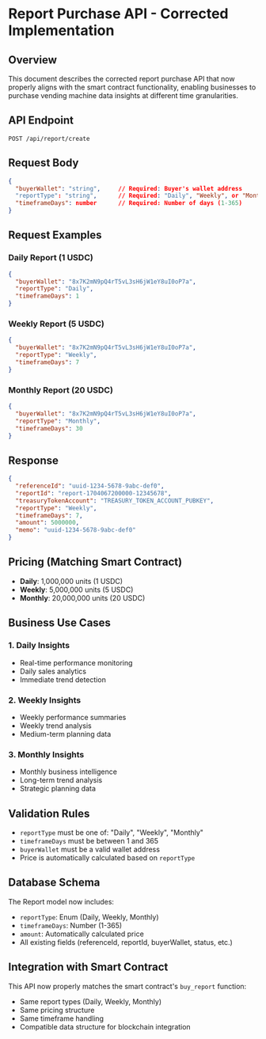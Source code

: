 # Report Purchase API - Corrected Implementation

## Overview
This document describes the corrected report purchase API that now properly aligns with the smart contract functionality, enabling businesses to purchase vending machine data insights at different time granularities.

## API Endpoint
`POST /api/report/create`

## Request Body
```json
{
  "buyerWallet": "string",     // Required: Buyer's wallet address
  "reportType": "string",      // Required: "Daily", "Weekly", or "Monthly"
  "timeframeDays": number      // Required: Number of days (1-365)
}
```

## Request Examples

### Daily Report (1 USDC)
```json
{
  "buyerWallet": "8x7K2mN9pQ4rT5vL3sH6jW1eY8uI0oP7a",
  "reportType": "Daily",
  "timeframeDays": 1
}
```

### Weekly Report (5 USDC)
```json
{
  "buyerWallet": "8x7K2mN9pQ4rT5vL3sH6jW1eY8uI0oP7a",
  "reportType": "Weekly",
  "timeframeDays": 7
}
```

### Monthly Report (20 USDC)
```json
{
  "buyerWallet": "8x7K2mN9pQ4rT5vL3sH6jW1eY8uI0oP7a",
  "reportType": "Monthly",
  "timeframeDays": 30
}
```

## Response
```json
{
  "referenceId": "uuid-1234-5678-9abc-def0",
  "reportId": "report-1704067200000-12345678",
  "treasuryTokenAccount": "TREASURY_TOKEN_ACCOUNT_PUBKEY",
  "reportType": "Weekly",
  "timeframeDays": 7,
  "amount": 5000000,
  "memo": "uuid-1234-5678-9abc-def0"
}
```

## Pricing (Matching Smart Contract)
- **Daily**: 1,000,000 units (1 USDC)
- **Weekly**: 5,000,000 units (5 USDC)
- **Monthly**: 20,000,000 units (20 USDC)

## Business Use Cases

### 1. Daily Insights
- Real-time performance monitoring
- Daily sales analytics
- Immediate trend detection

### 2. Weekly Insights
- Weekly performance summaries
- Weekly trend analysis
- Medium-term planning data

### 3. Monthly Insights
- Monthly business intelligence
- Long-term trend analysis
- Strategic planning data

## Validation Rules
- `reportType` must be one of: "Daily", "Weekly", "Monthly"
- `timeframeDays` must be between 1 and 365
- `buyerWallet` must be a valid wallet address
- Price is automatically calculated based on `reportType`

## Database Schema
The Report model now includes:
- `reportType`: Enum (Daily, Weekly, Monthly)
- `timeframeDays`: Number (1-365)
- `amount`: Automatically calculated price
- All existing fields (referenceId, reportId, buyerWallet, status, etc.)

## Integration with Smart Contract
This API now properly matches the smart contract's `buy_report` function:
- Same report types (Daily, Weekly, Monthly)
- Same pricing structure
- Same timeframe handling
- Compatible data structure for blockchain integration

